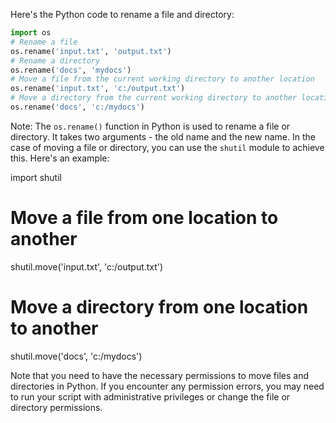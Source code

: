 Here's the Python code to rename a file and directory:
```python
import os
# Rename a file
os.rename('input.txt', 'output.txt')
# Rename a directory
os.rename('docs', 'mydocs')
# Move a file from the current working directory to another location
os.rename('input.txt', 'c:/output.txt')
# Move a directory from the current working directory to another location
os.rename('docs', 'c:/mydocs')
```
Note: The `os.rename()` function in Python is used to rename a file or directory. It takes two arguments - the old name and the new name. In the case of moving a file or directory, you can use the `shutil` module to achieve this. Here's an example:

import shutil
# Move a file from one location to another
shutil.move('input.txt', 'c:/output.txt')
# Move a directory from one location to another
shutil.move('docs', 'c:/mydocs')

Note that you need to have the necessary permissions to move files and directories in Python. If you encounter any permission errors, you may need to run your script with administrative privileges or change the file or directory permissions.

